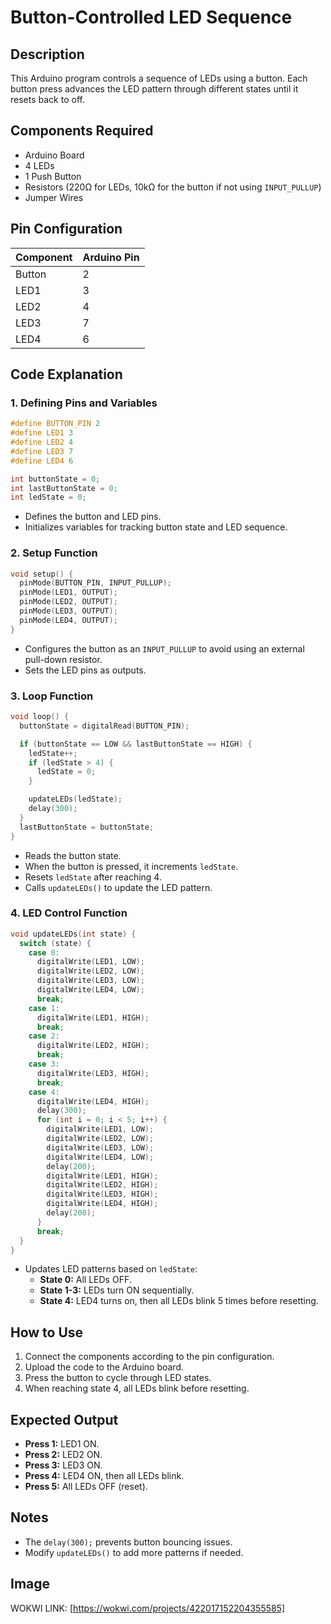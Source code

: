 # Button-Controlled LED Sequence

## Description
This Arduino program controls a sequence of LEDs using a button. Each button press advances the LED pattern through different states until it resets back to off.

## Components Required
- Arduino Board
- 4 LEDs
- 1 Push Button
- Resistors (220Ω for LEDs, 10kΩ for the button if not using `INPUT_PULLUP`)
- Jumper Wires

## Pin Configuration
| Component | Arduino Pin |
|-----------|------------|
| Button    | 2          |
| LED1      | 3          |
| LED2      | 4          |
| LED3      | 7          |
| LED4      | 6          |

## Code Explanation

### 1. **Defining Pins and Variables**
```cpp
#define BUTTON_PIN 2
#define LED1 3
#define LED2 4
#define LED3 7
#define LED4 6

int buttonState = 0;
int lastButtonState = 0;
int ledState = 0;
```
- Defines the button and LED pins.
- Initializes variables for tracking button state and LED sequence.

### 2. **Setup Function**
```cpp
void setup() {
  pinMode(BUTTON_PIN, INPUT_PULLUP);
  pinMode(LED1, OUTPUT);
  pinMode(LED2, OUTPUT);
  pinMode(LED3, OUTPUT);
  pinMode(LED4, OUTPUT);
}
```
- Configures the button as an `INPUT_PULLUP` to avoid using an external pull-down resistor.
- Sets the LED pins as outputs.

### 3. **Loop Function**
```cpp
void loop() {
  buttonState = digitalRead(BUTTON_PIN);

  if (buttonState == LOW && lastButtonState == HIGH) {
    ledState++;
    if (ledState > 4) {
      ledState = 0;
    }

    updateLEDs(ledState);
    delay(300);
  }
  lastButtonState = buttonState;
}
```
- Reads the button state.
- When the button is pressed, it increments `ledState`.
- Resets `ledState` after reaching 4.
- Calls `updateLEDs()` to update the LED pattern.

### 4. **LED Control Function**
```cpp
void updateLEDs(int state) {
  switch (state) {
    case 0:
      digitalWrite(LED1, LOW);
      digitalWrite(LED2, LOW);
      digitalWrite(LED3, LOW);
      digitalWrite(LED4, LOW);
      break;
    case 1:
      digitalWrite(LED1, HIGH);
      break;
    case 2:
      digitalWrite(LED2, HIGH);
      break;
    case 3:
      digitalWrite(LED3, HIGH);
      break;
    case 4:
      digitalWrite(LED4, HIGH);
      delay(300);
      for (int i = 0; i < 5; i++) {
        digitalWrite(LED1, LOW);
        digitalWrite(LED2, LOW);
        digitalWrite(LED3, LOW);
        digitalWrite(LED4, LOW);
        delay(200);
        digitalWrite(LED1, HIGH);
        digitalWrite(LED2, HIGH);
        digitalWrite(LED3, HIGH);
        digitalWrite(LED4, HIGH);
        delay(200);
      }
      break;
  }
}
```
- Updates LED patterns based on `ledState`:
  - **State 0:** All LEDs OFF.
  - **State 1-3:** LEDs turn ON sequentially.
  - **State 4:** LED4 turns on, then all LEDs blink 5 times before resetting.

## How to Use
1. Connect the components according to the pin configuration.
2. Upload the code to the Arduino board.
3. Press the button to cycle through LED states.
4. When reaching state 4, all LEDs blink before resetting.

## Expected Output
- **Press 1:** LED1 ON.
- **Press 2:** LED2 ON.
- **Press 3:** LED3 ON.
- **Press 4:** LED4 ON, then all LEDs blink.
- **Press 5:** All LEDs OFF (reset).

## Notes
- The `delay(300);` prevents button bouncing issues.
- Modify `updateLEDs()` to add more patterns if needed.

## Image 

WOKWI LINK: [https://wokwi.com/projects/422017152204355585]


